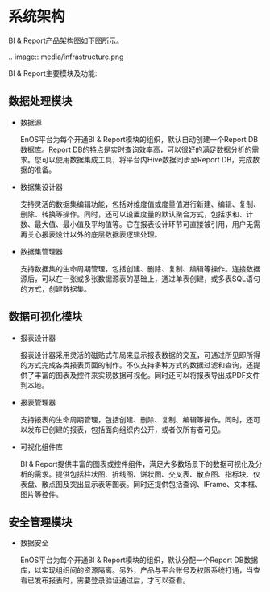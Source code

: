 # 系统架构

BI & Report产品架构图如下图所示。

.. image:: media/infrastructure.png

BI & Report主要模块及功能:

## 数据处理模块<processing>

- 数据源

  EnOS平台为每个开通BI & Report模块的组织，默认自动创建一个Report DB数据库。Report DB的特点是实时查询效率高，可以很好的满足数据分析的需求。您可以使用数据集成工具，将平台内Hive数据同步至Report DB，完成数据的准备。

- 数据集设计器

  支持灵活的数据集编辑功能，包括对维度值或度量值进行新建、编辑、复制、删除、转换等操作。同时，还可以设置度量的默认聚合方式，包括求和、计数、最大值、最小值及平均值等。它在报表设计环节可直接被引用，用户无需再关心报表设计以外的底层数据表逻辑处理。

- 数据集管理器

  支持数据集的生命周期管理，包括创建、删除、复制、编辑等操作。连接数据源后，可以在一张或多张数据源表的基础上，通过单表创建，或多表SQL语句的方式，创建数据集。

## 数据可视化模块<visualization>

- 报表设计器

  报表设计器采用灵活的磁贴式布局来显示报表数据的交互，可通过所见即所得的方式完成各类报表页面的制作。不仅支持多种方式的数据过滤和查询，还提供了丰富的图表及控件来实现数据可视化。同时还可以将报表导出成PDF文件到本地。

- 报表管理器

  支持报表的生命周期管理，包括创建、删除、复制、编辑等操作。同时，还可以发布已创建的报表，包括面向组织内公开，或者仅所有者可见。

- 可视化组件库

  BI & Report提供丰富的图表或控件组件，满足大多数场景下的数据可视化及分析的需求。提供包括柱状图、折线图、饼状图、交叉表、散点图、指标块、仪表盘、散点图及突出显示表等图表。同时还提供包括查询、IFrame、文本框、图片等控件。

## 安全管理模块<securitymanagement>

- 数据安全

  EnOS平台为每个开通BI & Report模块的组织，默认分配一个Report DB数据库，以实现组织间的资源隔离。另外，产品与平台账号及权限系统打通，当查看已发布报表时，需要登录验证通过后，才可以查看。
